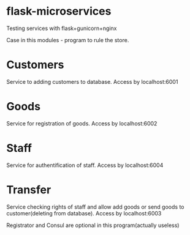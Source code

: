 # flask-microservices
Testing services with flask+gunicorn+nginx

Case in this modules -  program to rule the store.

# Customers

Service to adding customers to database. Access by localhost:6001

# Goods

Service for registration of goods. Access by localhost:6002

# Staff

Service for authentification of staff. Access by localhost:6004

# Transfer

Service checking rights of staff and allow add goods or send goods to customer(deleting from database). 
Access by localhost:6003

Registrator and Consul are optional in this program(actually useless)
